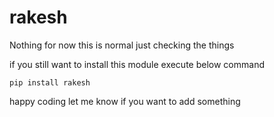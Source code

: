 # rakesh


Nothing for now this is normal just checking the things 

if you still want to install this module execute below command 

```
pip install rakesh
```

happy coding 
let me know if you want to add something
